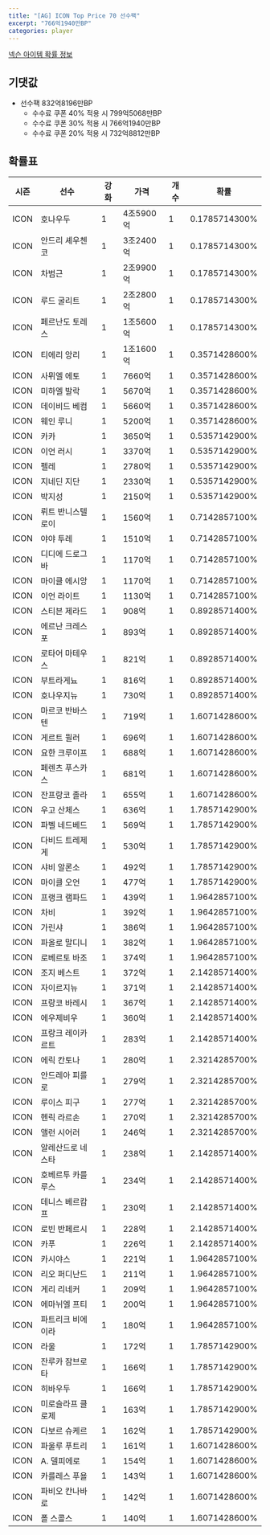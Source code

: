```yaml
---
title: "[AG] ICON Top Price 70 선수팩"
excerpt: "766억1940만BP"
categories: player
---
```

[넥슨 아이템 확률 정보](http://iteminfo.nexon.com/probability/fco?sn=5726)

## 기댓값
- 선수팩 832억8196만BP
  - 수수료 쿠폰 40% 적용 시 799억5068만BP
  - 수수료 쿠폰 30% 적용 시 766억1940만BP
  - 수수료 쿠폰 20% 적용 시 732억8812만BP


## 확률표

|시즌|선수|강화|가격|개수|확률|
|---|---|---|---|---|---|
|ICON|호나우두|1|4조5900억|1|0.1785714300%|
|ICON|안드리 셰우첸코|1|3조2400억|1|0.1785714300%|
|ICON|차범근|1|2조9900억|1|0.1785714300%|
|ICON|루드 굴리트|1|2조2800억|1|0.1785714300%|
|ICON|페르난도 토레스|1|1조5600억|1|0.1785714300%|
|ICON|티에리 앙리|1|1조1600억|1|0.3571428600%|
|ICON|사뮈엘 에토|1|7660억|1|0.3571428600%|
|ICON|미하엘 발락|1|5670억|1|0.3571428600%|
|ICON|데이비드 베컴|1|5660억|1|0.3571428600%|
|ICON|웨인 루니|1|5200억|1|0.3571428600%|
|ICON|카카|1|3650억|1|0.5357142900%|
|ICON|이언 러시|1|3370억|1|0.5357142900%|
|ICON|펠레|1|2780억|1|0.5357142900%|
|ICON|지네딘 지단|1|2330억|1|0.5357142900%|
|ICON|박지성|1|2150억|1|0.5357142900%|
|ICON|뤼트 반니스텔로이|1|1560억|1|0.7142857100%|
|ICON|야야 투레|1|1510억|1|0.7142857100%|
|ICON|디디에 드로그바|1|1170억|1|0.7142857100%|
|ICON|마이클 에시앙|1|1170억|1|0.7142857100%|
|ICON|이언 라이트|1|1130억|1|0.7142857100%|
|ICON|스티븐 제라드|1|908억|1|0.8928571400%|
|ICON|에르난 크레스포|1|893억|1|0.8928571400%|
|ICON|로타어 마테우스|1|821억|1|0.8928571400%|
|ICON|부트라게뇨|1|816억|1|0.8928571400%|
|ICON|호나우지뉴|1|730억|1|0.8928571400%|
|ICON|마르코 반바스텐|1|719억|1|1.6071428600%|
|ICON|게르트 뮐러|1|696억|1|1.6071428600%|
|ICON|요한 크루이프|1|688억|1|1.6071428600%|
|ICON|페렌츠 푸스카스|1|681억|1|1.6071428600%|
|ICON|잔프랑코 졸라|1|655억|1|1.6071428600%|
|ICON|우고 산체스|1|636억|1|1.7857142900%|
|ICON|파벨 네드베드|1|569억|1|1.7857142900%|
|ICON|다비드 트레제게|1|530억|1|1.7857142900%|
|ICON|샤비 알론소|1|492억|1|1.7857142900%|
|ICON|마이클 오언|1|477억|1|1.7857142900%|
|ICON|프랭크 램파드|1|439억|1|1.9642857100%|
|ICON|차비|1|392억|1|1.9642857100%|
|ICON|가린샤|1|386억|1|1.9642857100%|
|ICON|파올로 말디니|1|382억|1|1.9642857100%|
|ICON|로베르토 바조|1|374억|1|1.9642857100%|
|ICON|조지 베스트|1|372억|1|2.1428571400%|
|ICON|자이르지뉴|1|371억|1|2.1428571400%|
|ICON|프랑코 바레시|1|367억|1|2.1428571400%|
|ICON|에우제비우|1|360억|1|2.1428571400%|
|ICON|프랑크 레이카르트|1|283억|1|2.1428571400%|
|ICON|에릭 칸토나|1|280억|1|2.3214285700%|
|ICON|안드레아 피를로|1|279억|1|2.3214285700%|
|ICON|루이스 피구|1|277억|1|2.3214285700%|
|ICON|헨릭 라르손|1|270억|1|2.3214285700%|
|ICON|앨런 시어러|1|246억|1|2.3214285700%|
|ICON|알레산드로 네스타|1|238억|1|2.1428571400%|
|ICON|호베르투 카를루스|1|234억|1|2.1428571400%|
|ICON|데니스 베르캄프|1|230억|1|2.1428571400%|
|ICON|로빈 반페르시|1|228억|1|2.1428571400%|
|ICON|카푸|1|226억|1|2.1428571400%|
|ICON|카시야스|1|221억|1|1.9642857100%|
|ICON|리오 퍼디난드|1|211억|1|1.9642857100%|
|ICON|게리 리네커|1|209억|1|1.9642857100%|
|ICON|에마뉘엘 프티|1|200억|1|1.9642857100%|
|ICON|파트리크 비에이라|1|180억|1|1.9642857100%|
|ICON|라울|1|172억|1|1.7857142900%|
|ICON|잔루카 잠브로타|1|166억|1|1.7857142900%|
|ICON|히바우두|1|166억|1|1.7857142900%|
|ICON|미로슬라프 클로제|1|163억|1|1.7857142900%|
|ICON|다보르 슈케르|1|162억|1|1.7857142900%|
|ICON|파울루 푸트리|1|161억|1|1.6071428600%|
|ICON|A. 델피에로|1|154억|1|1.6071428600%|
|ICON|카를레스 푸욜|1|143억|1|1.6071428600%|
|ICON|파비오 칸나바로|1|142억|1|1.6071428600%|
|ICON|폴 스콜스|1|140억|1|1.6071428600%|
